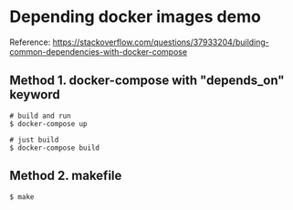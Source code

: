 Depending docker images demo
============================

Reference: https://stackoverflow.com/questions/37933204/building-common-dependencies-with-docker-compose


## Method 1. docker-compose with "depends_on" keyword

```shell
# build and run
$ docker-compose up

# just build
$ docker-compose build
```


## Method 2. makefile

```shell
$ make
```
